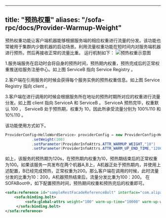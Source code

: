 
---
title: "预热权重"
aliases: "/sofa-rpc/docs/Provider-Warmup-Weight"
---


预热权重功能让客户端机器能够根据服务端的相应权重进行流量的分发。该功能也常被用于集群内少数机器的启动场景。利用流量权重功能在短时间内对服务端机器进行预热，然后再接收正常的流量比重。
运行机制如下：
![预热权重示意图](warmup-weight.png)

1.服务端服务在启动时会将自身的预热时间，预热期内权重，预热完成后的正常权重推送给服务注册中心。如上图 ServiceB 指向 Service Registry 。

2.客户端在引用服务的时候会获得每个服务实例的预热权重信息。如上图 Service Registry 指向 client 。

3.客户端在进行调用的时候会根据服务所在地址的预热时期所对应的权重进行流量分发。如上图 client 指向 ServiceA 和 ServiceB 。 ServiceA 预热完毕，权重默认 100 ， ServiceB 处于预热期，权重为 10，因此所承受流量分别为 100%110 和 10%110 。

该功能使用方式如下。
```java
ProviderConfig<HelloWordService> providerConfig = new ProviderConfig<HelloWordService>()
            .setWeight(100)
            .setParameter(ProviderInfoAttrs.ATTR_WARMUP_WEIGHT,"10")
            .setParameter(ProviderInfoAttrs.ATTR_WARM_UP_END_TIME,"12000");
```
如上，该服务的预热期为120s，在预热期内权重为10，预热期结束后的正常权重为100。如果该服务一共发布在两个机器A,B上，A机器正处于预热期内，并使用上述配置，B已经完成预热，正常权重为200。那么客户端在调用的时候，此时流量分发的比重为10：200，A机器预热结束后，流量分发比重为100：200。
在SOFABoot中，如下配置预热时间，预热期间权重和预热完后的权重即可。
```xml
<sofa:reference id="sampleRestFacadeReferenceBolt" interface="com.alipay.sofa.endpoint.facade.SampleFacade">
    <sofa:binding.bolt>
         <sofa:global-attrs weight="100" warm-up-time="10000" warm-up-weight="1000"/>
     </sofa:binding.bolt>
</sofa:reference>
```
